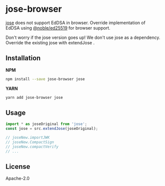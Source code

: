 # jose-browser

[jose](https://www.npmjs.com/package/jose) does not support EdDSA in browser.
Override implementation of EdDSA using [@noble/ed25519](https://www.npmjs.com/package/@noble/ed25519) for browser support.

Don't worry if the jose version goes up! We don't use jose as a dependency.
Override the existing jose with extendJose .

## Installation

**NPM**

```bash
npm install --save jose-browser jose
```

**YARN**

```bash
yarn add jose-browser jose
```

## Usage

```typescript
import * as joseOriginal from 'jose';
const jose = src.extendJose(joseOriginal);

// joseNew.importJWK
// joseNew.CompactSign
// joseNew.compactVerify
// ...

```

## License

Apache-2.0
